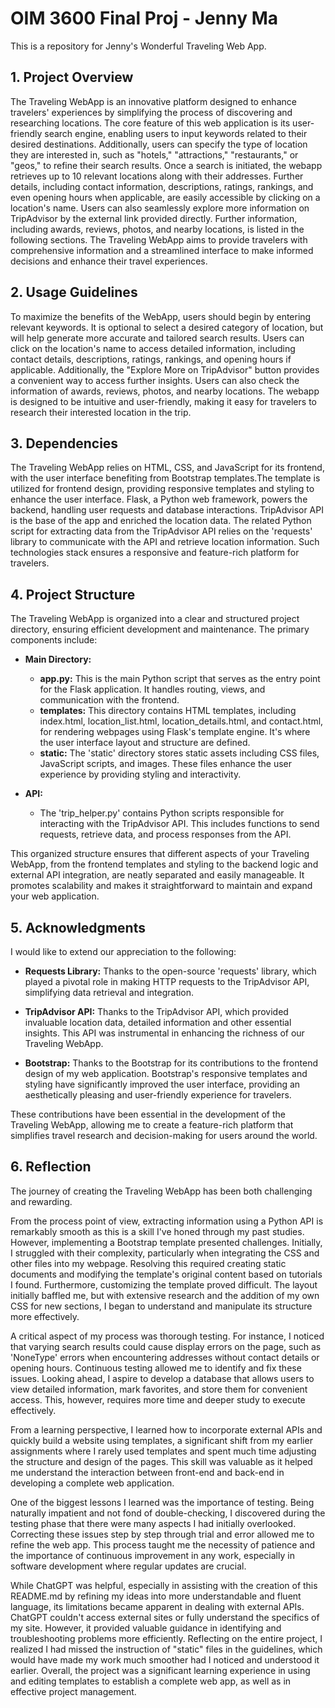 # OIM 3600 Final Proj - Jenny Ma
This is a repository for Jenny's Wonderful Traveling Web App.

## 1. Project Overview

The Traveling WebApp is an innovative platform designed to enhance travelers' experiences by simplifying the process of discovering and researching locations. The core feature of this web application is its user-friendly search engine, enabling users to input keywords related to their desired destinations. Additionally, users can specify the type of location they are interested in, such as "hotels," "attractions," "restaurants," or "geos," to refine their search results. Once a search is initiated, the webapp retrieves up to 10 relevant locations along with their addresses. Further details, including contact information, descriptions, ratings, rankings, and even opening hours when applicable, are easily accessible by clicking on a location's name. Users can also seamlessly explore more information on TripAdvisor by the external link provided directly. Further information, including awards, reviews, photos, and nearby locations, is listed in the following sections. The Traveling WebApp aims to provide travelers with comprehensive information and a streamlined interface to make informed decisions and enhance their travel experiences.

## 2. Usage Guidelines

To maximize the benefits of the WebApp, users should begin by entering relevant keywords. It is optional to select a desired category of location, but will help generate more accurate and tailored search results. Users can click on the location's name to access detailed information, including contact details, descriptions, ratings, rankings, and opening hours if applicable. Additionally, the "Explore More on TripAdvisor" button provides a convenient way to access further insights. Users can also check the information of awards, reviews, photos, and nearby locations. The webapp is designed to be intuitive and user-friendly, making it easy for travelers to research their interested location in the trip.

## 3. Dependencies

The Traveling WebApp relies on HTML, CSS, and JavaScript for its frontend, with the user interface benefiting from Bootstrap templates.The template is utilized for frontend design, providing responsive templates and styling to enhance the user interface. Flask, a Python web framework, powers the backend, handling user requests and database interactions. TripAdvisor API is the base of the app and enriched the location data. The related Python script for extracting data from the TripAdvisor API relies on the 'requests' library to communicate with the API and retrieve location information. Such technologies stack ensures a responsive and feature-rich platform for travelers.

## 4. Project Structure

The Traveling WebApp is organized into a clear and structured project directory, ensuring efficient development and maintenance. The primary components include:

- **Main Directory:**
    - **app.py:** This is the main Python script that serves as the entry point for the Flask application. It handles routing, views, and communication with the frontend.
    - **templates:** This directory contains HTML templates, including index.html, location_list.html, location_details.html, and contact.html, for rendering webpages using Flask's template engine. It's where the user interface layout and structure are defined.
    - **static:** The 'static' directory stores static assets including CSS files, JavaScript scripts, and images. These files enhance the user experience by providing styling and interactivity.

- **API:**
    - The 'trip_helper.py' contains Python scripts responsible for interacting with the TripAdvisor API. This includes functions to send requests, retrieve data, and process responses from the API.

This organized structure ensures that different aspects of your Traveling WebApp, from the frontend templates and styling to the backend logic and external API integration, are neatly separated and easily manageable. It promotes scalability and makes it straightforward to maintain and expand your web application.

## 5. Acknowledgments

I would like to extend our appreciation to the following:

- **Requests Library:** Thanks to the open-source 'requests' library, which played a pivotal role in making HTTP requests to the TripAdvisor API, simplifying data retrieval and integration.

- **TripAdvisor API:** Thanks to the TripAdvisor API, which provided invaluable location data, detailed information and other essential insights. This API was instrumental in enhancing the richness of our Traveling WebApp.

- **Bootstrap:** Thanks to the Bootstrap for its contributions to the frontend design of my web application. Bootstrap's responsive templates and styling have significantly improved the user interface, providing an aesthetically pleasing and user-friendly experience for travelers.

These contributions have been essential in the development of the Traveling WebApp, allowing me to create a feature-rich platform that simplifies travel research and decision-making for users around the world.

## 6. Reflection
The journey of creating the Traveling WebApp has been both challenging and rewarding. 

From the process point of view, extracting information using a Python API is remarkably smooth as this is a skill I've honed through my past studies. However, implementing a Bootstrap template presented challenges. Initially, I struggled with their complexity, particularly when integrating the CSS and other files into my webpage. Resolving this required creating static documents and modifying the template's original content based on tutorials I found. Furthermore, customizing the template proved difficult. The layout initially baffled me, but with extensive research and the addition of my own CSS for new sections, I began to understand and manipulate its structure more effectively.

A critical aspect of my process was thorough testing. For instance, I noticed that varying search results could cause display errors on the page, such as 'NoneType' errors when encountering addresses without contact details or opening hours. Continuous testing allowed me to identify and fix these issues. Looking ahead, I aspire to develop a database that allows users to view detailed information, mark favorites, and store them for convenient access. This, however, requires more time and deeper study to execute effectively.

From a learning perspective, I learned how to incorporate external APIs and quickly build a website using templates, a significant shift from my earlier assignments where I rarely used templates and spent much time adjusting the structure and design of the pages. This skill was valuable as it helped me understand the interaction between front-end and back-end in developing a complete web application.

One of the biggest lessons I learned was the importance of testing. Being naturally impatient and not fond of double-checking, I discovered during the testing phase that there were many aspects I had initially overlooked. Correcting these issues step by step through trial and error allowed me to refine the web app. This process taught me the necessity of patience and the importance of continuous improvement in any work, especially in software development where regular updates are crucial.

While ChatGPT was helpful, especially in assisting with the creation of this README.md by refining my ideas into more understandable and fluent language, its limitations became apparent in dealing with external APIs. ChatGPT couldn't access external sites or fully understand the specifics of my site. However, it provided valuable guidance in identifying and troubleshooting problems more efficiently. Reflecting on the entire project, I realized I had missed the instruction of "static" files in the guidelines, which would have made my work much smoother had I noticed and understood it earlier. Overall, the project was a significant learning experience in using and editing templates to establish a complete web app, as well as in effective project management.

